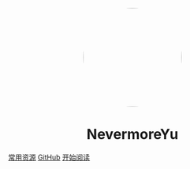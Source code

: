 <p align="center">
<img src="https://avatars.githubusercontent.com/u/44055425?s=400&amp;u=df3dc97f5853f737388d621fbf38c87076d43118&amp" style="border-radius:200px" width="200" height="200"/>
</p>
<h1 align="center">NevermoreYu</h1>

[常用资源](https://www.wolai.com/wXk3AZ3gQTeUum6NxcFate)
[GitHub](https://github.com/xumingyu2018)
[开始阅读](#docsify-blog)



